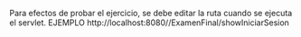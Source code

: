 Para efectos de probar el ejercicio, se debe editar la ruta cuando se ejecuta el servlet.
EJEMPLO http://localhost:8080//ExamenFinal/showIniciarSesion
